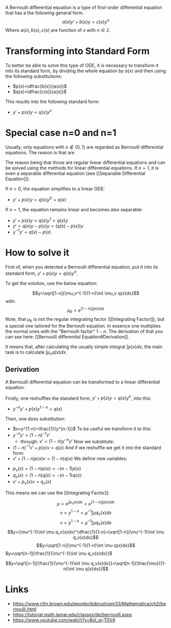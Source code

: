    A Bernoulli differential equation is a type of first-order differential equation that has a the following general form.
$$a(x)y'+b(x)y=c(x)y^n$$
Where $a(x), b(x), c(x)$ are function of $x$ with $n \in \mathbb{Z}$.

# Transforming into Standard Form
To better be able to solve this type of ODE, it is necessary to transform it into its standard form, by dividing the whole equation by $a(x)$ and then using the following substitutions:

* $p(x)=\dfrac{b(x)}{a(x)}$
* $q(x)=\dfrac{c(x)}{a(x)}$

This results into the following standard form:

* $y'+p(x)y=q(x)y^n$

# Special case n=0 and n=1
Usually, only equations with $n \notin \{0, 1\}$ are regarded as Bernoulli differential equations. The reason is that are 

The reason being that those are regular linear differential equations and can be solved using the methods for linear differential equations. If $n = 1$, it is even a separable differential equation (see [[Separable Differential Equation]]).

If $n=0$, the equation simplifies to a linear ODE:
* $y'+p(x)y=q(x)y^0 = q(x)$

If $n=1$, the equation remains linear and becomes also separable:
* $y' + p(x)y=q(x)y^1=q(x)y$
* $y'=q(x)y-p(x)y=(q(x)-p(x))y$
* $y^{-1}y'=q(x)-p(x)$


# How to solve it
First of, when you detected a Bernoulli differential equation, put it into its standard form, $y'+p(x)y=q(x)y^n$.

To get the solution, use the below equation: 

 
$$y=\sqrt[1-n]{\mu_v^{-1}(1-n)\int \mu_v q(x)dx}$$
with:
$$\mu_b=e^{(1-n)\int p(x)dx}$$
Note, that $\mu_b$ is not the regular integrating factor ([[Integrating Factor]]), but a special one tailored for the Bernoulli equation. In essence one multiplies the normal ones with the "Bernoulli factor" $1-n$. The derivation of that you can see here: [[Bernoulli differential Equation#Derivation]].

It means that, after calculating the usually simple integral $\int p(x) dx$, the main task is to calculate $\int \mu_v q(x)dx$.
 
## Derivation
A Bernoulli differential equation can be transformed to a linear differential equation.

Firstly, one reshuffles the standard form, $y'+p(x)y=q(x)y^n$, into this:
* $y^{-n}y'+p(x)y^{1-n} = q(x)$

Then, one does substitution:
* $v=y^{1-n}=\frac{1}{y^{n-1}}$
To be useful we transform it to this:
* $y^{-n}y'=(1-n)^{-1}v'$
	* through: $v' = (1-n)y^{-n}y'$
Now we substitute:
* $(1-n)^{-1}v'+p(x)v=q(x)$
And if we reshuffle we get it into the standard form:
* $v'+(1-n)p(x)v=(1-n)q(x)$
We define new variables:
- $p_v(x)=(1-n)p(x)=-(n-1)p(x)$
- $q_v(x)=(1-n)q(x)=-(n-1)q(x)$:
- $v'+p_v(x)v=q_v(x)$

This means we can use the [[Integrating Factor]]:

$$\mu=e^{\int p_v(x)dx}=e^{(1-n)\int p(x)dx}$$
$$v=y^{1-n}=\mu^{-1}\int \mu q_v(x)dx$$
$$v=y^{1-n}=\mu^{-1}\int \mu q_v(x)dx$$
$$y=(\mu^{-1}\int \mu q_v(x)dx)^\dfrac{1}{1-n}=\sqrt[1-n]{\mu^{-1}\int \mu q_v(x)dx}$$
$$y=\sqrt[1-n]{\mu^{-1}(1-n)\int \mu q(x)dx}$$
$y=\sqrt[n-1]{\frac{1}{\mu^{-1}\int \mu q_v(x)dx}}$

$$y=\sqrt[n-1]{\frac{1}{\mu^{-1}\int \mu q_v(x)dx}}=\sqrt[n-1]{\frac{\mu}{(1-n)\int \mu q(x)dx}}$$



# Links
- https://www.cfm.brown.edu/people/dobrush/am33/Mathematica/ch2/bernoulli.html
- https://tutorial.math.lamar.edu/classes/de/bernoulli.aspx
- https://www.youtube.com/watch?v=BoI_ej-T0V4